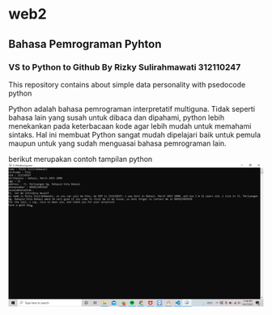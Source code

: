 # web2
## Bahasa Pemrograman Pyhton
### VS to Python to Github By Rizky Sulirahmawati 312110247

This repository contains about simple data personality with psedocode python

Python adalah bahasa pemrograman interpretatif multiguna. Tidak seperti bahasa lain yang susah untuk dibaca dan dipahami, python lebih menekankan pada keterbacaan kode agar lebih mudah untuk memahami sintaks. Hal ini membuat Python sangat mudah dipelajari baik untuk pemula maupun untuk yang sudah menguasai bahasa pemrograman lain.

berikut merupakan contoh tampilan python
![Gambar 1](screenshot/ss1.png)
